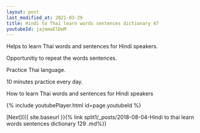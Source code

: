 ```yaml
---
layout: post
last_modified_at: 2021-03-29
title: Hindi to Thai learn words sentences dictionary 47 
youtubeId: jajmmaElDeM
---
```

 
 
Helps to learn Thai words and sentences for Hindi speakers.

Opportunitiy to repeat the words sentences. 

Practice Thai language. 
 
10 minutes practice every day. 
 
How to learn Thai words and sentences for Hindi speakers 
 
{% include youtubePlayer.html id=page.youtubeId %}
 
 
[Next]({{ site.baseurl }}{% link  split1/_posts/2018-08-04-Hindi to thai learn words sentences dictionary 129 .md%})
 

